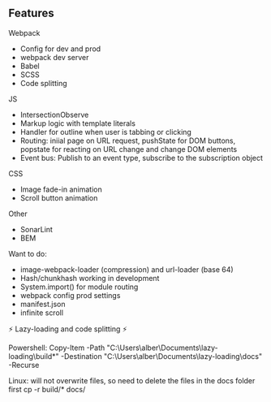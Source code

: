 ## Features

Webpack
- Config for dev and prod
- webpack dev server
- Babel
- SCSS
- Code splitting

JS
- IntersectionObserve
- Markup logic with template literals
- Handler for outline when user is tabbing or clicking
- Routing: iniial page on URL request, pushState for DOM buttons, popstate for reacting on URL change and change DOM elements
- Event bus: Publish to an event type, subscribe to the subscription object

CSS
- Image fade-in animation
- Scroll button animation

Other
- SonarLint
- BEM

Want to do:
- image-webpack-loader (compression) and url-loader (base 64)
- Hash/chunkhash working in development
- System.import() for module routing
- webpack config prod settings
- manifest.json
- infinite scroll

<p>⚡ Lazy-loading and code splitting ⚡</p>


Powershell:
Copy-Item -Path "C:\Users\alber\Documents\lazy-loading\build\*" -Destination "C:\Users\alber\Documents\lazy-loading\docs" -Recurse

Linux: will not overwrite files, so need to delete the files in the docs folder first
cp -r build/* docs/
